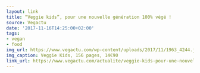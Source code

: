 ```yaml
---
layout: link
title: “Veggie kids”, pour une nouvelle génération 100% végé !
source: Vegactu
date: '2017-11-16T14:25:00+02:00'
tags:
- vegan
- food
img_url: https://www.vegactu.com/wp-content/uploads/2017/11/1963_4244.jpg
img_caption: Veggie Kids, 156 pages, 14€90
link_url: https://www.vegactu.com/actualite/veggie-kids-pour-une-nouvelle-generation-100-vege-26243/
---
```

